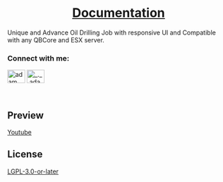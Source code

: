
 <h1 align="center">
        <a href="https://docs.dolajiscripts.com/resources/ds-drilling">Documentation</a>
  </h1>
    
Unique and Advance Oil Drilling Job with responsive UI and Compatible with any QBCore and ESX server.
<br>

<h3 align="left">Connect with me:</h3>
<p align="left">

  <a href="https://discord.gg/dolaji-s-scripts-952174929518936114" target="blank"><img align="center"
      src="https://raw.githubusercontent.com/rahuldkjain/github-profile-readme-generator/master/src/images/icons/Social/discord.svg"
      alt="adam pithen wala" height="30" width="40" /></a>
  <a href="https://www.instagram.com/mr.anil_chaudhari" target="blank"><img align="center"
      src="https://raw.githubusercontent.com/rahuldkjain/github-profile-readme-generator/master/src/images/icons/Social/instagram.svg"
      alt="_._.adam._" height="30" width="40" /></a>
</p>

<br>

## Preview
<p >
        <a href="https://youtu.be/nihdezKcZgI">Youtube</a>
    </p>

## License
<p >
        <a href="https://www.gnu.org/licenses/lgpl-3.0.en.html">LGPL-3.0-or-later</a>
    </p>
